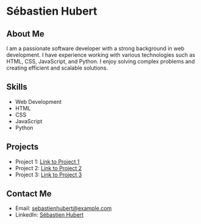 
# Sébastien Hubert

## About Me

I am a passionate software developer with a strong background in web development. I have experience working with various technologies such as HTML, CSS, JavaScript, and Python. I enjoy solving complex problems and creating efficient and scalable solutions.

## Skills

- Web Development
- HTML
- CSS
- JavaScript
- Python

## Projects

- Project 1: [Link to Project 1](https://github.com/sebastienhubert/project1)
- Project 2: [Link to Project 2](https://github.com/sebastienhubert/project2)
- Project 3: [Link to Project 3](https://github.com/sebastienhubert/project3)

## Contact Me

- Email: sebastienhubert@example.com
- LinkedIn: [Sébastien Hubert](https://www.linkedin.com/in/sebastienhubert)
